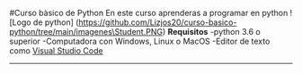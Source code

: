 #Curso bàsico de Python
En este curso aprenderas a programar en python
![Logo de python] (https://github.com/Lizjos20/curso-basico-python/tree/main/imagenes\Student.PNG)
**Requisitos**
-python 3.6 o superior
-Computadora con Windows, Linux o MacOS
-Editor de texto como [Visual Studio Code](https://code.visualstudio.com/)

------------------------------------------------
